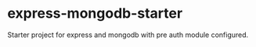 # express-mongodb-starter
Starter project for express and mongodb with pre auth module configured. 
